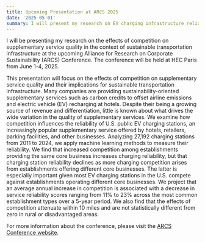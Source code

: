 ```yaml
---
title: Upcoming Presentation at ARCS 2025
date: '2025-05-01'
summary: I will present my research on EV charging infrastructure reliability at the Alliance for Research on Corporate Sustainability (ARCS) Conference, taking place at HEC Paris from June 1-4, 2025.
---
```


I will be presenting my research on the effects of competition on supplementary service quality in the context of sustainable transportation infrastructure at the upcoming Alliance for Research on Corporate Sustainability (ARCS) Conference. The conference will be held at HEC Paris from June 1-4, 2025.

This presentation will focus on the effects of competition on supplementary service quality and their implications for sustainable transportation infrastructure. Many companies are providing sustainability-oriented supplementary services such as carbon credits to offset airline emissions and electric vehicle (EV) recharging at hotels. Despite their being a growing source of revenue and differentiation, little is known about what drives the wide variation in the quality of supplementary services. We examine how competition influences the reliability of U.S. public EV charging stations, an increasingly popular supplementary service offered by hotels, retailers, parking facilities, and other businesses. Analyzing 27,192 charging stations from 2011 to 2024, we apply machine learning methods to measure their reliability. We find that increased competition among establishments providing the same core business increases charging reliability, but that charging station reliability declines as more charging competition arises from establishments offering different core businesses. The latter is especially important given most EV charging stations in the U.S. compete against establishments operating different core businesses. We project that an average annual increase in competition is associated with a decrease in service reliability scores ranging from 11% to 23% across the most common establishment types over a 5-year period. We also find that the effects of competition attenuate within 10 miles and are not statistically different from zero in rural or disadvantaged areas.

For more information about the conference, please visit the [ARCS Conference website](https://corporate-sustainability.org/conferences/). 